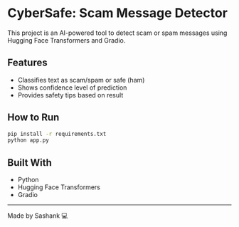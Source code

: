 # CyberSafe: Scam Message Detector

This project is an AI-powered tool to detect scam or spam messages using Hugging Face Transformers and Gradio.

## Features
- Classifies text as scam/spam or safe (ham)
- Shows confidence level of prediction
- Provides safety tips based on result

## How to Run

```bash
pip install -r requirements.txt
python app.py
```

## Built With
- Python
- Hugging Face Transformers
- Gradio

---
Made by Sashank 💻
